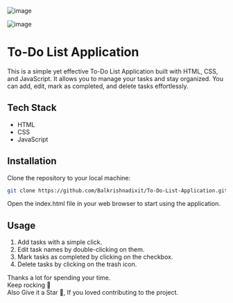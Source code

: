 ![image](https://user-images.githubusercontent.com/83400697/207388229-b6463c21-39cb-4926-98b1-b77f3c2790a1.png)

![image](https://user-images.githubusercontent.com/83400697/202429157-a953dc00-f32d-4312-862a-1902a628b6ba.png)




# To-Do List Application

This is a simple yet effective To-Do List Application built with HTML, CSS, and JavaScript. It allows you to manage your tasks and stay organized. You can add, edit, mark as completed, and delete tasks effortlessly.

## Tech Stack

- HTML
- CSS
- JavaScript

## Installation

Clone the repository to your local machine:

```bash
git clone https://github.com/Balkrishnadixit/To-Do-List-Application.git
```
Open the index.html file in your web browser to start using the application.


## Usage
 1. Add tasks with a simple click.
 2. Edit task names by double-clicking on them.
 3. Mark tasks as completed by clicking on the checkbox.
 4. Delete tasks by clicking on the trash icon.


Thanks a lot for spending your time. <br>
Keep rocking 🍻 <br>
Also Give it a Star 🌟, If you loved contributing to the project.
